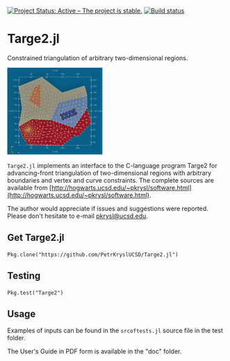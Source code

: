 [![Project Status: Active – The project is stable.](http://www.repostatus.org/badges/latest/active.svg)](http://www.repostatus.org/#active)
[![Build status](https://github.com/PetrKryslUCSD/Targe2.jl/workflows/CI/badge.svg)](https://github.com/PetrKryslUCSD/Targe2.jl/actions)

# Targe2.jl

Constrained triangulation of arbitrary two-dimensional regions.

<img src=  "sample.png" height=200>

`Targe2.jl` implements an interface to the C-language program
Targe2 for advancing-front triangulation of two-dimensional regions
with arbitrary boundaries and vertex and curve constraints.
The complete sources are available from [http://hogwarts.ucsd.edu/~pkrysl/software.html](http://hogwarts.ucsd.edu/~pkrysl/software.html).

The author would appreciate if issues and suggestions were reported. 
Please don't hesitate to e-mail pkrysl@ucsd.edu.
 
## Get Targe2.jl
 
```
Pkg.clone("https://github.com/PetrKryslUCSD/Targe2.jl")
```

## Testing

```
Pkg.test("Targe2")
```

## Usage

Examples of inputs can be found in the `srcoftests.jl`  source file 
in the test folder. 

The User's Guide in PDF form is available in the "doc" folder.

 
